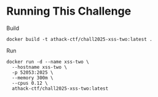 # Running This Challenge

Build
```
docker build -t athack-ctf/chall2025-xss-two:latest .
```

Run
```
docker run -d --name xss-two \
  --hostname xss-two \
  -p 52053:2025 \
  --memory 300m \
  --cpus 0.12 \
  athack-ctf/chall2025-xss-two:latest
```
